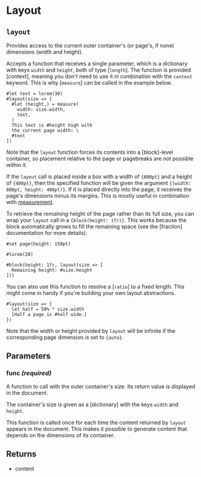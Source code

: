 # Layout

## `layout`

Provides access to the current outer container's (or page's, if none)
dimensions (width and height).

Accepts a function that receives a single parameter, which is a dictionary
with keys `width` and `height`, both of type [`length`]. The function is
provided [context], meaning you don't need to use it in combination with the
`context` keyword. This is why [`measure`] can be called in the example
below.

```example
#let text = lorem(30)
#layout(size => [
  #let (height,) = measure(
    width: size.width,
    text,
  )
  This text is #height high with
  the current page width: \
  #text
])
```

Note that the `layout` function forces its contents into a [block]-level
container, so placement relative to the page or pagebreaks are not possible
within it.

If the `layout` call is placed inside a box with a width of `{800pt}` and a
height of `{400pt}`, then the specified function will be given the argument
`{(width: 800pt, height: 400pt)}`. If it is placed directly into the page, it
receives the page's dimensions minus its margins. This is mostly useful in
combination with [measurement]($measure).

To retrieve the _remaining_ height of the page rather than its full size,
you can wrap your `layout` call in a `{block(height: 1fr)}`. This works
because the block automatically grows to fill the remaining space (see the
[fraction] documentation for more details).

```example
#set page(height: 150pt)

#lorem(20)

#block(height: 1fr, layout(size => [
  Remaining height: #size.height
]))
```

You can also use this function to resolve a [`ratio`] to a fixed length.
This might come in handy if you're building your own layout abstractions.

```example
#layout(size => {
  let half = 50% * size.width
  [Half a page is #half wide.]
})
```

Note that the width or height provided by `layout` will be infinite if the
corresponding page dimension is set to `{auto}`.

## Parameters

### func *(required)*

A function to call with the outer container's size. Its return value is
displayed in the document.

The container's size is given as a [dictionary] with the keys `width`
and `height`.

This function is called once for each time the content returned by
`layout` appears in the document. This makes it possible to generate
content that depends on the dimensions of its container.

## Returns

- content

